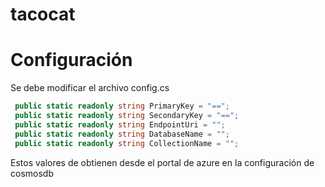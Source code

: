 # tacocat

# Configuración

Se debe modificar el archivo config.cs

   ```cs
    public static readonly string PrimaryKey = "==";
    public static readonly string SecondaryKey = "==";
	public static readonly string EndpointUri = "";
	public static readonly string DatabaseName = "";
	public static readonly string CollectionName = "";
   ```

   Estos valores de obtienen desde el portal de azure en la configuración de cosmosdb
